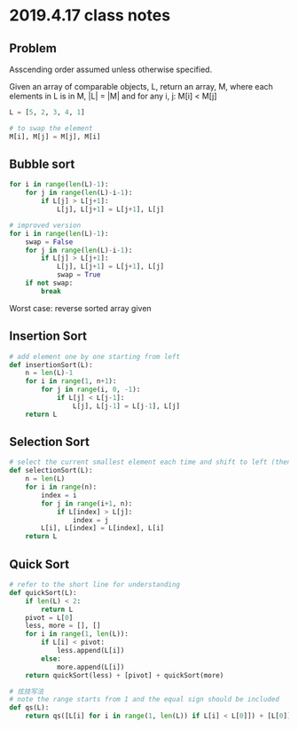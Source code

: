 2019.4.17 class notes
======

Problem
------

Asscending order assumed unless otherwise specified.

Given an array of comparable objects, L, return an array, M, where each elements in L is in M, |L| = |M| and for any i, j: M[i] < M[j]

```python
L = [5, 2, 3, 4, 1]
```

```python
# to swap the element
M[i], M[j] = M[j], M[i]
```

Bubble sort
------

```python
for i in range(len(L)-1):
    for j in range(len(L)-i-1):
        if L[j] > L[j+1]:
            L[j], L[j+1] = L[j+1], L[j]
```

```python
# improved version
for i in range(len(L)-1):
    swap = False
    for j in range(len(L)-i-1):
        if L[j] > L[j+1]:
            L[j], L[j+1] = L[j+1], L[j]
            swap = True
    if not swap:
        break
```

Worst case: reverse sorted array given

Insertion Sort
------

```python
# add element one by one starting from left
def insertionSort(L):
    n = len(L)-1
    for i in range(1, n+1):
        for j in range(i, 0, -1):
            if L[j] < L[j-1]:
                L[j], L[j-1] = L[j-1], L[j]
    return L
```

Selection Sort
------

```python
# select the current smallest element each time and shift to left (then fixed)
def selectionSort(L):
    n = len(L)
    for i in range(n):
        index = i
        for j in range(i+1, n):
            if L[index] > L[j]:
                index = j
        L[i], L[index] = L[index], L[i]
    return L
```

Quick Sort
------

```python
# refer to the short line for understanding
def quickSort(L):
    if len(L) < 2:
        return L
    pivot = L[0]
    less, more = [], []
    for i in range(1, len(L)):
        if L[i] < pivot:
            less.append(L[i])
        else:
            more.append(L[i])
    return quickSort(less) + [pivot] + quickSort(more)
```

```python
# 炫技写法
# note the range starts from 1 and the equal sign should be included
def qs(L):
    return qs([L[i] for i in range(1, len(L)) if L[i] < L[0]]) + [L[0]] + qs([L[j] for j in range(len(L)) if L[j] >= L[0]]) if len(L) >= 2 else L
```
